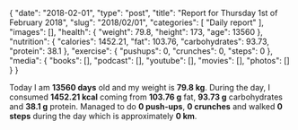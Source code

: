 {
    "date": "2018-02-01",
    "type": "post",
    "title": "Report for Thursday 1st of February 2018",
    "slug": "2018\/02\/01",
    "categories": [
        "Daily report"
    ],
    "images": [],
    "health": {
        "weight": 79.8,
        "height": 173,
        "age": 13560
    },
    "nutrition": {
        "calories": 1452.21,
        "fat": 103.76,
        "carbohydrates": 93.73,
        "protein": 38.1
    },
    "exercise": {
        "pushups": 0,
        "crunches": 0,
        "steps": 0
    },
    "media": {
        "books": [],
        "podcast": [],
        "youtube": [],
        "movies": [],
        "photos": []
    }
}

Today I am <strong>13560 days</strong> old and my weight is <strong>79.8 kg</strong>. During the day, I consumed <strong>1452.21 kcal</strong> coming from <strong>103.76 g</strong> fat, <strong>93.73 g</strong> carbohydrates and <strong>38.1 g</strong> protein. Managed to do <strong>0 push-ups</strong>, <strong>0 crunches</strong> and walked <strong>0 steps</strong> during the day which is approximately <strong>0 km</strong>.
